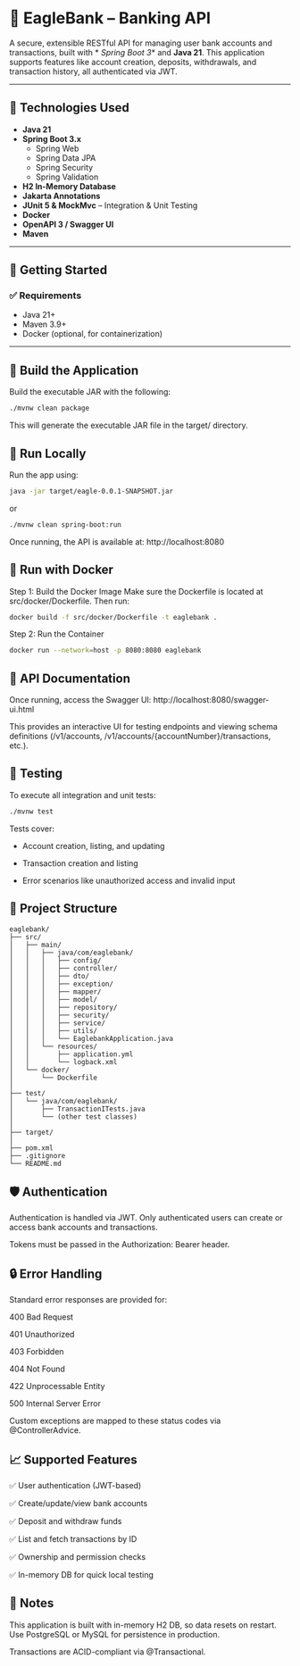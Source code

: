 # 🦅 EagleBank – Banking API

A secure, extensible RESTful API for managing user bank accounts and transactions, built with *
*Spring Boot 3** and **Java 21**. This application supports features like account creation,
deposits, withdrawals, and transaction history, all authenticated via JWT.

---

## 🧰 Technologies Used

- **Java 21**
- **Spring Boot 3.x**
    - Spring Web
    - Spring Data JPA
    - Spring Security
    - Spring Validation
- **H2 In-Memory Database**
- **Jakarta Annotations**
- **JUnit 5 & MockMvc** – Integration & Unit Testing
- **Docker**
- **OpenAPI 3 / Swagger UI**
- **Maven**

---

## 🚀 Getting Started

### ✅ Requirements

- Java 21+
- Maven 3.9+
- Docker (optional, for containerization)

---

## 🔧 Build the Application

Build the executable JAR with the following:

```bash
./mvnw clean package
```

This will generate the executable JAR file in the target/ directory.

## 🧪 Run Locally

Run the app using:

```bash
java -jar target/eagle-0.0.1-SNAPSHOT.jar
```

or

```bash
./mvnw clean spring-boot:run
```

Once running, the API is available at: http://localhost:8080

## 🐳 Run with Docker

Step 1: Build the Docker Image
Make sure the Dockerfile is located at src/docker/Dockerfile. Then run:

```bash
docker build -f src/docker/Dockerfile -t eaglebank .
```

Step 2: Run the Container

```bash
docker run --network=host -p 8080:8080 eaglebank
```

## 📖 API Documentation

Once running, access the Swagger UI: http://localhost:8080/swagger-ui.html

This provides an interactive UI for testing endpoints and viewing schema definitions (/v1/accounts,
/v1/accounts/{accountNumber}/transactions, etc.).

## 🧪 Testing

To execute all integration and unit tests:

```bash
./mvnw test
```

Tests cover:

- Account creation, listing, and updating

- Transaction creation and listing

- Error scenarios like unauthorized access and invalid input

## 📂 Project Structure

```text
eaglebank/
├── src/
│   ├── main/
│   │   ├── java/com/eaglebank/
│   │   │   ├── config/               
│   │   │   ├── controller/           
│   │   │   ├── dto/                  
│   │   │   ├── exception/            
│   │   │   ├── mapper/               
│   │   │   ├── model/                
│   │   │   ├── repository/           
│   │   │   ├── security/             
│   │   │   ├── service/              
│   │   │   ├── utils/              
│   │   │   └── EaglebankApplication.java
│   │   └── resources/
│   │       ├── application.yml       
│   │       └── logback.xml              
│   └── docker/
│       └── Dockerfile                
│
├── test/
│   └── java/com/eaglebank/
│       ├── TransactionITests.java    
│       └── (other test classes)      
│
├── target/                           
│
├── pom.xml                           
├── .gitignore                                             
└── README.md   

```

## 🛡️ Authentication

Authentication is handled via JWT. Only authenticated users can create or access bank accounts and
transactions.

Tokens must be passed in the Authorization: Bearer <token> header.

## 🔒 Error Handling

Standard error responses are provided for:

400 Bad Request

401 Unauthorized

403 Forbidden

404 Not Found

422 Unprocessable Entity

500 Internal Server Error

Custom exceptions are mapped to these status codes via @ControllerAdvice.

## 📈 Supported Features

✅ User authentication (JWT-based)

✅ Create/update/view bank accounts

✅ Deposit and withdraw funds

✅ List and fetch transactions by ID

✅ Ownership and permission checks

✅ In-memory DB for quick local testing

## 📝 Notes

This application is built with in-memory H2 DB, so data resets on restart. Use PostgreSQL or MySQL
for persistence in production.

Transactions are ACID-compliant via @Transactional.